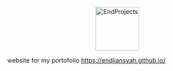 <p align="center">
    <a href="https://endjiansyah.github.io" target="_blank"><img src="https://endjiansyah.github.io/assets/title.png" height="100" alt="EndProjects"></a>
</p>

website for my portofolio
https://endjiansyah.github.io/
